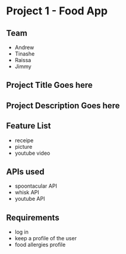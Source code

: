 # Project 1 - Food App

## Team

- Andrew
- Tinashe
- Raissa
- Jimmy

## Project Title Goes here

## Project Description Goes here

## Feature List

- receipe
- picture
- youtube video

## APIs used

- spoontacular API
- whisk API
- youtube API

## Requirements

- log in
- keep a profile of the user
- food allergies profile

